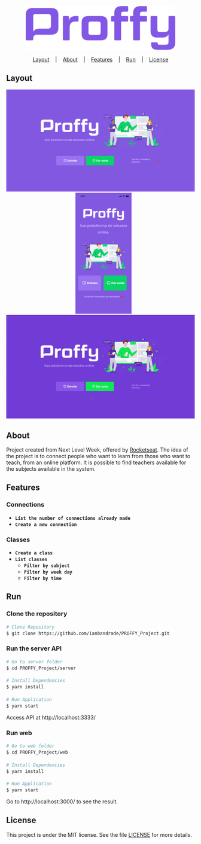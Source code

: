 <div align="center">
  <img width="400px" alt="Logo" src="./assets/img/logo.png"/>
</div>

<p align="center">
  <a href="#layout">Layout</a>
  &nbsp;&nbsp;&nbsp;|&nbsp;&nbsp;&nbsp;
  <a href="#about">About</a>
   &nbsp;&nbsp;&nbsp;|&nbsp;&nbsp;&nbsp;
  <a href="#features">Features</a>
  &nbsp;&nbsp;&nbsp;|&nbsp;&nbsp;&nbsp;
  <a href="#run">Run</a>
  &nbsp;&nbsp;&nbsp;|&nbsp;&nbsp;&nbsp;
  <a href="#license">License</a>
</p>

## Layout

<div align="center">
  <img width="597px" alt="Landing desktop" src="./assets/img/landingdesktop.png">
    &nbsp;&nbsp;&nbsp;
   <img width="150px" alt="Landing mobile" src="./assets/img/landingmobile.png">
</div>

<div align="center">
<img width="767px" alt="Application gif" src="./assets/application.gif">
</div>

## About

Project created from Next Level Week, offered by [Rocketseat](https://rocketseat.com.br/). The idea of the project is to connect people who want to learn from those who want to teach, from an online platform. It is possible to find teachers available for the subjects available in the system.

## Features

### Connections

- **`List the number of connections already made`**
- **`Create a new connection`**

### Classes

- **`Create a class`**
- **`List classes`**
  - **`Filter by subject`**
  - **`Filter by week day`**
  - **`Filter by time`**

## Run

### Clone the repository

```bash
# Clone Repository
$ git clone https://github.com/ianbandrade/PROFFY_Project.git
```

### Run the server API

```bash
# Go to server folder
$ cd PROFFY_Project/server

# Install Dependencies
$ yarn install

# Run Application
$ yarn start
```

Access API at http://localhost:3333/

### Run web

```bash
# Go to web folder
$ cd PROFFY_Project/web

# Install Dependencies
$ yarn install

# Run Application
$ yarn start
```

Go to http://localhost:3000/ to see the result.

## License

This project is under the MIT license. See the file [LICENSE](LICENSE) for more details.
